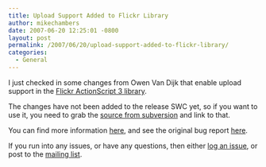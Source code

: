 ```yaml
---
title: Upload Support Added to Flickr Library
author: mikechambers
date: 2007-06-20 12:25:01 -0800
layout: post
permalink: /2007/06/20/upload-support-added-to-flickr-library/
categories:
  - General
---
```



I just checked in some changes from Owen Van Dijk that enable upload support in the [Flickr ActionScript 3 library][1]. 

The changes have not been added to the release SWC yet, so if you want to use it, you need to grab the [source from subversion][2] and link to that.

You can find more information [here][3], and see the original bug report [here][4].

If you run into any issues, or have any questions, then either [log an issue][5], or post to the [mailing list][6].

 [1]: http://code.google.com/p/as3flickrlib/
 [2]: http://code.google.com/p/as3flickrlib/source
 [3]: http://groups.google.com/group/as3flickrlib/browse_thread/thread/a1a2fa0b6fb2afa1/84e83e4c31fdbce6#84e83e4c31fdbce6
 [4]: http://code.google.com/p/as3flickrlib/issues/detail?id=2
 [5]: http://code.google.com/p/as3flickrlib/issues/list
 [6]: http://groups.google.com/group/as3flickrlib/